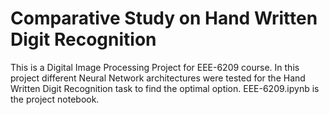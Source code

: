 # Comparative Study on Hand Written Digit Recognition
This is a Digital Image Processing Project for EEE-6209 course. In this project different Neural Network architectures were tested for the Hand Written Digit Recognition task to find the optimal option. EEE-6209.ipynb is the project notebook.
